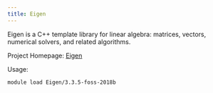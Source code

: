 ```yaml
---
title: Eigen
---
```

 Eigen is a C++ template library for linear algebra: matrices, vectors, numerical solvers, and related algorithms. 

Project Homepage: [Eigen](http://eigen.tuxfamily.org/index.php?title=Main_Page)

Usage:
```
module load Eigen/3.3.5-foss-2018b
```
